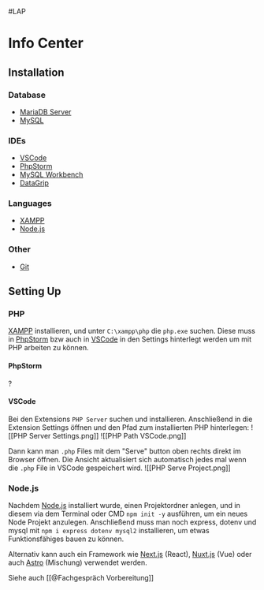 #LAP
# Info Center
## Installation
### Database
- [MariaDB Server](https://mariadb.org/download/?t=mariadb)
- [MySQL](https://www.mysql.com/de/downloads/)
### IDEs
- [VSCode](https://code.visualstudio.com/download)
- [PhpStorm](https://www.jetbrains.com/de-de/phpstorm/download/#section=windows)
- [MySQL Workbench](https://dev.mysql.com/downloads/workbench/)
- [DataGrip](https://www.jetbrains.com/de-de/datagrip/download/#section=windows)
### Languages
- [XAMPP](https://www.apachefriends.org/de/index.html)
- [Node.js](https://nodejs.org/en)
### Other
- [Git](https://gitforwindows.org/)
## Setting Up
### PHP
[XAMPP](https://www.apachefriends.org/de/index.html) installieren, und unter `C:\xampp\php` die `php.exe` suchen. Diese muss in [PhpStorm](https://www.jetbrains.com/de-de/phpstorm/download/#section=windows) bzw auch in [VSCode](https://code.visualstudio.com/download) in den Settings hinterlegt werden um mit PHP arbeiten zu können.
#### PhpStorm
?
#### VSCode
Bei den Extensions `PHP Server` suchen und installieren. Anschließend in die Extension Settings öffnen und den Pfad zum installierten PHP hinterlegen:
![[PHP Server Settings.png]]
![[PHP Path VSCode.png]]

Dann kann man `.php` Files mit dem "Serve" button oben rechts direkt im Browser öffnen. Die Ansicht aktualisiert sich automatisch jedes mal wenn die `.php` File in VSCode gespeichert wird.
![[PHP Serve Project.png]]
### Node.js
Nachdem [Node.js](https://nodejs.org/en) installiert wurde, einen Projektordner anlegen, und in diesem via dem Terminal oder CMD `npm init -y` ausführen, um ein neues Node Projekt anzulegen.
Anschließend muss man noch express, dotenv und mysql mit `npm i express dotenv mysql2` installieren, um etwas Funktionsfähiges bauen zu können.

Alternativ kann auch ein Framework wie [Next.js](https://nextjs.org/) (React), [Nuxt.js](https://nuxtjs.org/) (Vue) oder auch [Astro](https://astro.build/) (Mischung) verwendet werden.

Siehe auch [[@Fachgespräch Vorbereitung]]